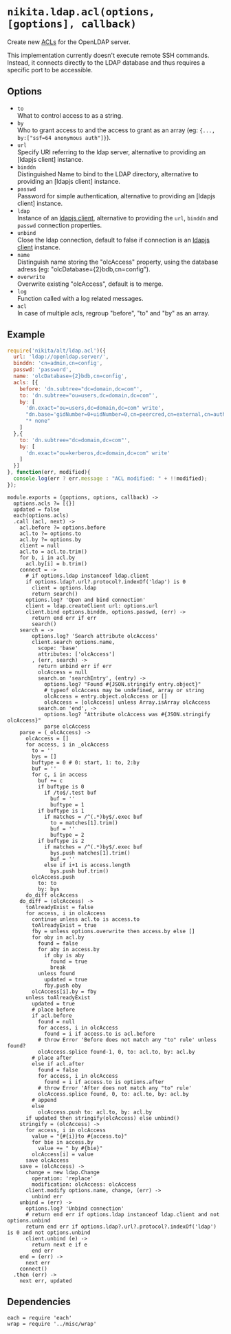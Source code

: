 
# `nikita.ldap.acl(options, [goptions], callback)`

Create new [ACLs](acls) for the OpenLDAP server.   

This implementation currently doesn't execute remote SSH commands. Instead, it
connects directly to the LDAP database and thus requires a specific port to be
accessible.   

## Options

*   `to`   
    What to control access to as a string.   
*   `by`   
    Who to grant access to and the access to grant as an array
    (eg: `{..., by:["ssf=64 anonymous auth"]}`).   
*   `url`   
    Specify URI referring to the ldap server, alternative to providing an
    [ldapjs client] instance.   
*   `binddn`   
    Distinguished Name to bind to the LDAP directory, alternative to providing
    an [ldapjs client] instance.   
*   `passwd`   
    Password for simple authentication, alternative to providing an
    [ldapjs client] instance.   
*   `ldap`   
    Instance of an [ldapjs client][ldapclt], alternative to providing the `url`,
    `binddn` and `passwd` connection properties.   
*   `unbind`   
    Close the ldap connection, default to false if connection is an
    [ldapjs client][ldapclt] instance.   
*   `name`   
    Distinguish name storing the "olcAccess" property, using the database adress
    (eg: "olcDatabase={2}bdb,cn=config").   
*   `overwrite`   
    Overwrite existing "olcAccess", default is to merge.   
*   `log`   
    Function called with a log related messages.   
*   `acl`   
    In case of multiple acls, regroup "before", "to" and "by" as an array.   

## Example

```js
require('nikita/alt/ldap.acl')({
  url: 'ldap://openldap.server/',
  binddn: 'cn=admin,cn=config',
  passwd: 'password',
  name: 'olcDatabase={2}bdb,cn=config',
  acls: [{
    before: 'dn.subtree="dc=domain,dc=com"',
    to: 'dn.subtree="ou=users,dc=domain,dc=com"',
    by: [
      'dn.exact="ou=users,dc=domain,dc=com" write',
      "dn.base='gidNumber=0+uidNumber=0,cn=peercred,cn=external,cn=auth' read",
      "* none"
    ]
  },{
    to: 'dn.subtree="dc=domain,dc=com"',
    by: [
      'dn.exact="ou=kerberos,dc=domain,dc=com" write'
    ]
  }]
}, function(err, modified){
  console.log(err ? err.message : "ACL modified: " + !!modified);
});
```

    module.exports = (goptions, options, callback) ->
      options.acls ?= [{}]
      updated = false
      each(options.acls)
      .call (acl, next) ->
        acl.before ?= options.before
        acl.to ?= options.to
        acl.by ?= options.by
        client = null
        acl.to = acl.to.trim()
        for b, i in acl.by
          acl.by[i] = b.trim()
        connect = ->
          # if options.ldap instanceof ldap.client
          if options.ldap?.url?.protocol?.indexOf('ldap') is 0
            client = options.ldap
            return search()
          options.log? 'Open and bind connection'
          client = ldap.createClient url: options.url
          client.bind options.binddn, options.passwd, (err) ->
            return end err if err
            search()
        search = ->
            options.log? 'Search attribute olcAccess'
            client.search options.name,
              scope: 'base'
              attributes: ['olcAccess']
            , (err, search) ->
              return unbind err if err
              olcAccess = null
              search.on 'searchEntry', (entry) ->
                options.log? "Found #{JSON.stringify entry.object}"
                # typeof olcAccess may be undefined, array or string
                olcAccess = entry.object.olcAccess or []
                olcAccess = [olcAccess] unless Array.isArray olcAccess
              search.on 'end', ->
                options.log? "Attribute olcAccess was #{JSON.stringify olcAccess}"
                parse olcAccess
        parse = (_olcAccess) ->
          olcAccess = []
          for access, i in _olcAccess
            to = ''
            bys = []
            buftype = 0 # 0: start, 1: to, 2:by
            buf = ''
            for c, i in access
              buf += c
              if buftype is 0
                if /to$/.test buf
                  buf = ''
                  buftype = 1
              if buftype is 1
                if matches = /^(.*)by$/.exec buf
                  to = matches[1].trim()
                  buf = ''
                  buftype = 2
              if buftype is 2
                if matches = /^(.*)by$/.exec buf
                  bys.push matches[1].trim()
                  buf = ''
                else if i+1 is access.length
                  bys.push buf.trim()
            olcAccess.push
              to: to
              by: bys
          do_diff olcAccess
        do_diff = (olcAccess) ->
          toAlreadyExist = false
          for access, i in olcAccess
            continue unless acl.to is access.to
            toAlreadyExist = true
            fby = unless options.overwrite then access.by else []
            for oby in acl.by
              found = false
              for aby in access.by
                if oby is aby
                  found = true
                  break
              unless found
                updated = true
                fby.push oby
            olcAccess[i].by = fby
          unless toAlreadyExist
            updated = true
            # place before
            if acl.before
              found = null
              for access, i in olcAccess
                found = i if access.to is acl.before
              # throw Error 'Before does not match any "to" rule' unless found?
              olcAccess.splice found-1, 0, to: acl.to, by: acl.by
            # place after
            else if acl.after
              found = false
              for access, i in olcAccess
                found = i if access.to is options.after
              # throw Error 'After does not match any "to" rule'
              olcAccess.splice found, 0, to: acl.to, by: acl.by
            # append
            else
              olcAccess.push to: acl.to, by: acl.by
          if updated then stringify(olcAccess) else unbind()
        stringify = (olcAccess) ->
          for access, i in olcAccess
            value = "{#{i}}to #{access.to}"
            for bie in access.by
              value += " by #{bie}"
            olcAccess[i] = value
          save olcAccess
        save = (olcAccess) ->
          change = new ldap.Change
            operation: 'replace'
            modification: olcAccess: olcAccess
          client.modify options.name, change, (err) ->
            unbind err
        unbind = (err) ->
          options.log? 'Unbind connection'
          # return end err if options.ldap instanceof ldap.client and not options.unbind
          return end err if options.ldap?.url?.protocol?.indexOf('ldap') is 0 and not options.unbind
          client.unbind (e) ->
            return next e if e
            end err
        end = (err) ->
          next err
        connect()
      .then (err) ->
        next err, updated

## Dependencies

    each = require 'each'
    wrap = require '../misc/wrap'

[acls]: http://www.openldap.org/doc/admin24/access-control.html
[ldapclt]: http://ldapjs.org/client.html
